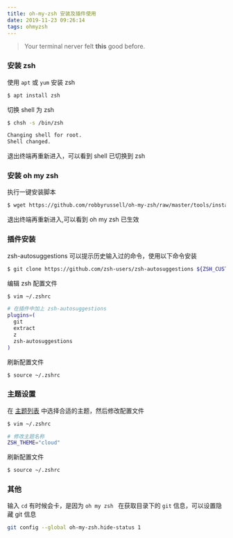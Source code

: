 ```yaml
---
title: oh-my-zsh 安装及插件使用
date: 2019-11-23 09:26:14
tags: ohmyzsh
---
```


> Your terminal nerver felt **this** good before. 

### 安装 zsh

使用 `apt` 或 `yum` 安装 zsh

```bash
$ apt install zsh
```

切换 shell 为 zsh

```bash
$ chsh -s /bin/zsh

Changing shell for root.
Shell changed.
```

退出终端再重新进入，可以看到 shell 已切换到 zsh

### 安装 oh my zsh

执行一键安装脚本

```bash
$ wget https://github.com/robbyrussell/oh-my-zsh/raw/master/tools/install.sh -O - | sh
```

退出终端再重新进入,可以看到 oh my zsh 已生效

### 插件安装

zsh-autosuggestions 可以提示历史输入过的命令，使用以下命令安装

```bash
$ git clone https://github.com/zsh-users/zsh-autosuggestions ${ZSH_CUSTOM:-~/.oh-my-zsh/custom}/plugins/zsh-autosuggestions
```

编辑 zsh 配置文件

```bash
$ vim ~/.zshrc

# 在插件中加上 zsh-autosuggestions
plugins=(
  git
  extract
  z
  zsh-autosuggestions
)
```

刷新配置文件

```bash
$ source ~/.zshrc
```

### 主题设置

在 [主题列表](https://github.com/robbyrussell/oh-my-zsh/wiki/themes) 中选择合适的主题，然后修改配置文件

```bash
$ vim ~/.zshrc

# 修改主题名称
ZSH_THEME="cloud"
```

刷新配置文件

```bash
$ source ~/.zshrc
```

### 其他

输入 `cd` 有时候会卡，是因为 `oh my zsh ` 在获取目录下的 `git` 信息，可以设置隐藏 git 信息

```bash
git config --global oh-my-zsh.hide-status 1
```


